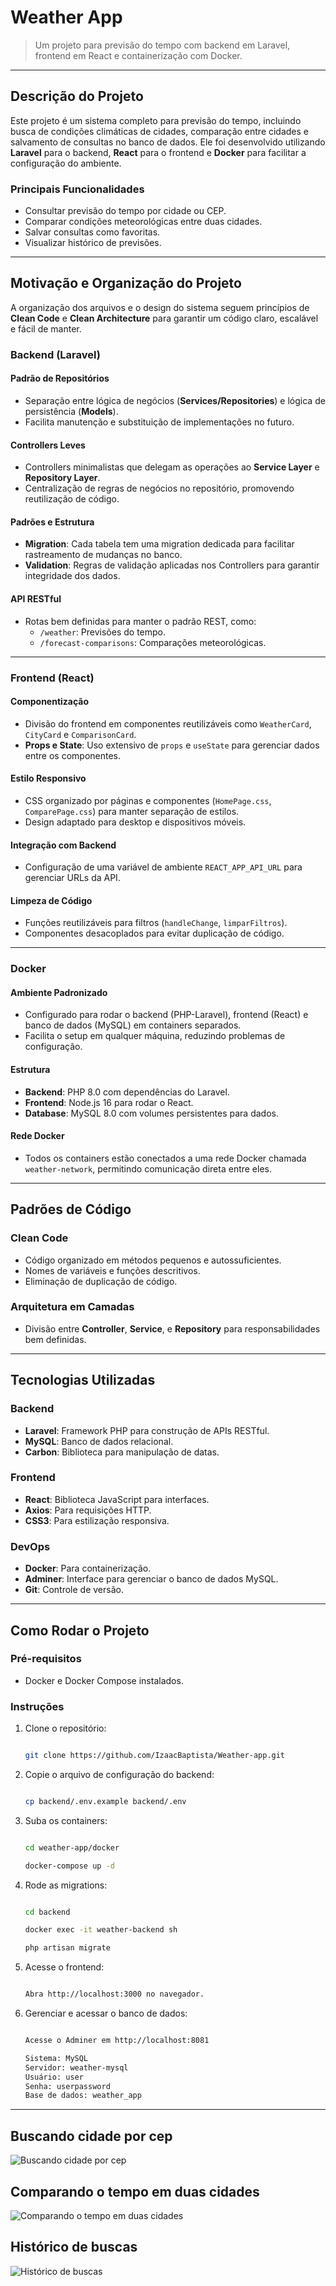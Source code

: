 # **Weather App**

> Um projeto para previsão do tempo com backend em Laravel, frontend em React e containerização com Docker.

---

## **Descrição do Projeto**

Este projeto é um sistema completo para previsão do tempo, incluindo busca de condições climáticas de cidades, comparação entre cidades e salvamento de consultas no banco de dados. Ele foi desenvolvido utilizando **Laravel** para o backend, **React** para o frontend e **Docker** para facilitar a configuração do ambiente.

### **Principais Funcionalidades**

- Consultar previsão do tempo por cidade ou CEP.
- Comparar condições meteorológicas entre duas cidades.
- Salvar consultas como favoritas.
- Visualizar histórico de previsões.

---

## **Motivação e Organização do Projeto**

A organização dos arquivos e o design do sistema seguem princípios de **Clean Code** e **Clean Architecture** para garantir um código claro, escalável e fácil de manter.

### **Backend (Laravel)**

#### **Padrão de Repositórios**

- Separação entre lógica de negócios (**Services/Repositories**) e lógica de persistência (**Models**).
- Facilita manutenção e substituição de implementações no futuro.

#### **Controllers Leves**

- Controllers minimalistas que delegam as operações ao **Service Layer** e **Repository Layer**.
- Centralização de regras de negócios no repositório, promovendo reutilização de código.

#### **Padrões e Estrutura**

- **Migration**: Cada tabela tem uma migration dedicada para facilitar rastreamento de mudanças no banco.
- **Validation**: Regras de validação aplicadas nos Controllers para garantir integridade dos dados.

#### **API RESTful**

- Rotas bem definidas para manter o padrão REST, como:
  - `/weather`: Previsões do tempo.
  - `/forecast-comparisons`: Comparações meteorológicas.

---

### **Frontend (React)**

#### **Componentização**

- Divisão do frontend em componentes reutilizáveis como `WeatherCard`, `CityCard` e `ComparisonCard`.
- **Props e State**: Uso extensivo de `props` e `useState` para gerenciar dados entre os componentes.

#### **Estilo Responsivo**

- CSS organizado por páginas e componentes (`HomePage.css`, `ComparePage.css`) para manter separação de estilos.
- Design adaptado para desktop e dispositivos móveis.

#### **Integração com Backend**

- Configuração de uma variável de ambiente `REACT_APP_API_URL` para gerenciar URLs da API.

#### **Limpeza de Código**

- Funções reutilizáveis para filtros (`handleChange`, `limparFiltros`).
- Componentes desacoplados para evitar duplicação de código.

---

### **Docker**

#### **Ambiente Padronizado**

- Configurado para rodar o backend (PHP-Laravel), frontend (React) e banco de dados (MySQL) em containers separados.
- Facilita o setup em qualquer máquina, reduzindo problemas de configuração.

#### **Estrutura**

- **Backend**: PHP 8.0 com dependências do Laravel.
- **Frontend**: Node.js 16 para rodar o React.
- **Database**: MySQL 8.0 com volumes persistentes para dados.

#### **Rede Docker**

- Todos os containers estão conectados a uma rede Docker chamada `weather-network`, permitindo comunicação direta entre eles.

---

## **Padrões de Código**

### **Clean Code**

- Código organizado em métodos pequenos e autossuficientes.
- Nomes de variáveis e funções descritivos.
- Eliminação de duplicação de código.

### **Arquitetura em Camadas**

- Divisão entre **Controller**, **Service**, e **Repository** para responsabilidades bem definidas.

---

## **Tecnologias Utilizadas**

### **Backend**

- **Laravel**: Framework PHP para construção de APIs RESTful.
- **MySQL**: Banco de dados relacional.
- **Carbon**: Biblioteca para manipulação de datas.

### **Frontend**

- **React**: Biblioteca JavaScript para interfaces.
- **Axios**: Para requisições HTTP.
- **CSS3**: Para estilização responsiva.

### **DevOps**

- **Docker**: Para containerização.
- **Adminer**: Interface para gerenciar o banco de dados MySQL.
- **Git**: Controle de versão.

---

## **Como Rodar o Projeto**

### **Pré-requisitos**

- Docker e Docker Compose instalados.

### **Instruções**

1. Clone o repositório:

   ```bash

   git clone https://github.com/IzaacBaptista/Weather-app.git

2. Copie o arquivo de configuração do backend:

   ```bash

   cp backend/.env.example backend/.env

3. Suba os containers:

   ```bash

   cd weather-app/docker
   
   docker-compose up -d

4. Rode as migrations:

   ```bash

   cd backend 
   
   docker exec -it weather-backend sh

   php artisan migrate

5. Acesse o frontend:

   ```bash

   Abra http://localhost:3000 no navegador.

6. Gerenciar e acessar o banco de dados:

   ```bash

   Acesse o Adminer em http://localhost:8081

   Sistema: MySQL
   Servidor: weather-mysql
   Usuário: user
   Senha: userpassword
   Base de dados: weather_app

---

## **Buscando cidade por cep**

![Buscando cidade por cep](backend/storage/app/public/cep.gif)

## **Comparando o tempo em duas cidades**

![Comparando o tempo em duas cidades](backend/storage/app/public/compare.gif)

## **Histórico de buscas**

![Histórico de buscas](backend/storage/app/public/history.gif)
